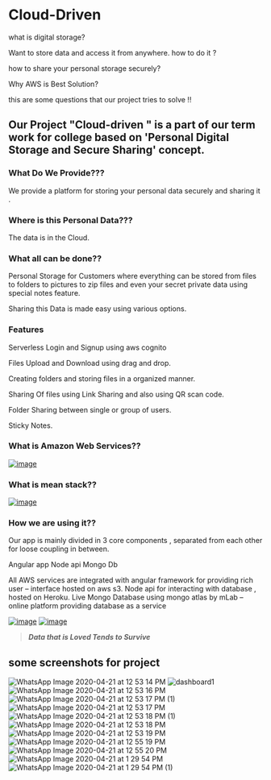 # Cloud-Driven


what is digital storage?



Want to store data and access it from anywhere. how to do it ? 



how to share your personal storage securely?




Why AWS is Best Solution?




this are some questions that our project tries to solve !!





## Our Project "Cloud-driven " is a part of our term work for college based on 'Personal Digital Storage and Secure Sharing' concept.



### What Do We Provide???



We provide a platform for storing your personal data securely and sharing it .	




### Where is this Personal Data???




The data is in the Cloud.




### What all can be done??




Personal Storage for Customers where everything can be stored from files to folders to pictures to zip files and even your secret private data using special notes feature.



Sharing this Data is made easy using various options.




### Features


Serverless Login and Signup using aws cognito

Files Upload and Download using drag and drop.

Creating folders and storing files in a organized manner.

Sharing Of files using Link Sharing and also using QR scan code.

Folder Sharing between single or group of users.

Sticky Notes.



### What is Amazon Web Services??


[![image](https://user-images.githubusercontent.com/48589838/79836650-10686480-83ce-11ea-9ab5-f6022c1696ae.png)](https://docs.aws.amazon.com/)




### What is mean stack??


[![image](https://user-images.githubusercontent.com/48589838/79836694-224a0780-83ce-11ea-9270-4cdc5094473f.png)](https://medium.com/@jeremyvsjeremy/what-is-the-mean-stack-9d11ae2cd384)



### How we are using it??


Our app is mainly divided in 3 core components , separated from each other for loose coupling in between.

Angular app
Node api
Mongo Db

All AWS services are integrated with angular framework for providing rich user – interface hosted on aws s3.
Node api  for interacting with database , hosted on Heroku.
Live Mongo Database using mongo atlas by mLab – online platform providing database as a service  


[![image](https://user-images.githubusercontent.com/48589838/79836773-3857c800-83ce-11ea-830d-f9b1e5dbd6bd.png)](https://devcenter.heroku.com/categories/reference)
[![image](https://user-images.githubusercontent.com/48589838/79836777-3b52b880-83ce-11ea-8cf5-6ee1487233ed.png)](https://mlab.com/)  

> ***Data that is Loved Tends to Survive***  


## some screenshots for project

![WhatsApp Image 2020-04-21 at 12 53 14 PM](https://user-images.githubusercontent.com/48589838/79838412-9ab1c800-83d0-11ea-93a9-480af58c4c2c.jpeg)
![dashboard1](https://user-images.githubusercontent.com/48589838/79842803-f4b58c00-83d6-11ea-950a-d49265e96755.png)
![WhatsApp Image 2020-04-21 at 12 53 16 PM](https://user-images.githubusercontent.com/48589838/79838418-9b4a5e80-83d0-11ea-8726-f38c1048410a.jpeg)
![WhatsApp Image 2020-04-21 at 12 53 17 PM (1)](https://user-images.githubusercontent.com/48589838/79838420-9c7b8b80-83d0-11ea-868f-9ac025c691f7.jpeg)
![WhatsApp Image 2020-04-21 at 12 53 17 PM](https://user-images.githubusercontent.com/48589838/79838394-94235080-83d0-11ea-9d50-9b17f2354d64.jpeg)
![WhatsApp Image 2020-04-21 at 12 53 18 PM (1)](https://user-images.githubusercontent.com/48589838/79838395-95547d80-83d0-11ea-81e2-0ec7de01924d.jpeg)
![WhatsApp Image 2020-04-21 at 12 53 18 PM](https://user-images.githubusercontent.com/48589838/79838400-95ed1400-83d0-11ea-9d2a-37646fc1d8de.jpeg)
![WhatsApp Image 2020-04-21 at 12 53 19 PM](https://user-images.githubusercontent.com/48589838/79838403-971e4100-83d0-11ea-8230-83448c082403.jpeg)
![WhatsApp Image 2020-04-21 at 12 55 19 PM](https://user-images.githubusercontent.com/48589838/79838405-97b6d780-83d0-11ea-842e-790be6e4bac7.jpeg)
![WhatsApp Image 2020-04-21 at 12 55 20 PM](https://user-images.githubusercontent.com/48589838/79838406-984f6e00-83d0-11ea-83ce-7304f90075b8.jpeg)
![WhatsApp Image 2020-04-21 at 1 29 54 PM](https://user-images.githubusercontent.com/48589838/79842801-f3845f00-83d6-11ea-91e6-83315a54c12b.jpeg)
![WhatsApp Image 2020-04-21 at 1 29 54 PM (1)](https://user-images.githubusercontent.com/48589838/79842806-f717e600-83d6-11ea-92de-bf74834404f3.jpeg)



